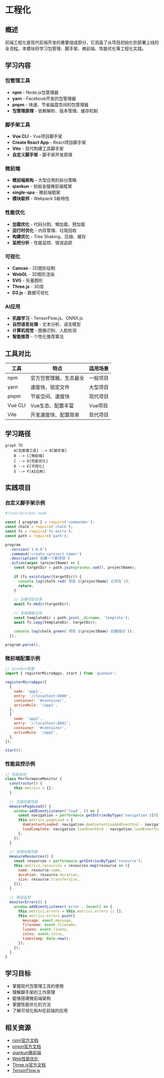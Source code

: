 # 工程化

## 概述

前端工程化是现代前端开发的重要组成部分，它涵盖了从项目初始化到部署上线的全流程。本模块将学习包管理、脚手架、微前端、性能优化等工程化实践。

## 学习内容

### 包管理工具
- **npm** - Node.js包管理器
- **yarn** - Facebook开发的包管理器
- **pnpm** - 快速、节省磁盘空间的包管理器
- **包管理原理** - 依赖解析、版本管理、缓存机制

### 脚手架工具
- **Vue CLI** - Vue项目脚手架
- **Create React App** - React项目脚手架
- **Vite** - 现代构建工具脚手架
- **自定义脚手架** - 脚手架开发原理

### 微前端
- **微前端架构** - 大型应用的拆分策略
- **qiankun** - 蚂蚁金服微前端框架
- **single-spa** - 微前端框架
- **模块联邦** - Webpack 5新特性

### 性能优化
- **加载优化** - 代码分割、懒加载、预加载
- **运行时优化** - 内存管理、垃圾回收
- **构建优化** - Tree Shaking、压缩、缓存
- **监控分析** - 性能监控、错误追踪

### 可视化
- **Canvas** - 2D图形绘制
- **WebGL** - 3D图形渲染
- **SVG** - 矢量图形
- **Three.js** - 3D库
- **D3.js** - 数据可视化

### AI应用
- **机器学习** - TensorFlow.js、ONNX.js
- **自然语言处理** - 文本分析、语言模型
- **计算机视觉** - 图像识别、人脸检测
- **智能推荐** - 个性化推荐算法

## 工具对比

| 工具 | 特点 | 适用场景 |
|------|------|----------|
| npm | 官方包管理器、生态最全 | 一般项目 |
| yarn | 速度快、锁定文件 | 大型项目 |
| pnpm | 节省空间、速度快 | 现代项目 |
| Vue CLI | Vue生态、配置丰富 | Vue项目 |
| Vite | 开发速度快、配置简单 | 现代项目 |

## 学习路径

```mermaid
graph TD
    A[包管理工具] --> B[脚手架]
    B --> C[微前端]
    C --> D[性能优化]
    D --> E[可视化]
    E --> F[AI应用]
```

## 实践项目

### 自定义脚手架示例
```javascript
#!/usr/bin/env node

const { program } = require('commander');
const chalk = require('chalk');
const fs = require('fs-extra');
const path = require('path');

program
  .version('1.0.0')
  .command('create <project-name>')
  .description('创建一个新项目')
  .action(async (projectName) => {
    const targetDir = path.join(process.cwd(), projectName);
    
    if (fs.existsSync(targetDir)) {
      console.log(chalk.red(`项目 ${projectName} 已存在`));
      return;
    }
    
    // 创建项目目录
    await fs.mkdir(targetDir);
    
    // 复制模板文件
    const templateDir = path.join(__dirname, 'template');
    await fs.copy(templateDir, targetDir);
    
    console.log(chalk.green(`项目 ${projectName} 创建成功`));
  });

program.parse();
```

### 微前端配置示例
```javascript
// qiankun配置
import { registerMicroApps, start } from 'qiankun';

registerMicroApps([
  {
    name: 'app1',
    entry: '//localhost:8080',
    container: '#container',
    activeRule: '/app1',
  },
  {
    name: 'app2',
    entry: '//localhost:8081',
    container: '#container',
    activeRule: '/app2',
  },
]);

start();
```

### 性能监控示例
```javascript
// 性能监控
class PerformanceMonitor {
  constructor() {
    this.metrics = {};
  }
  
  // 页面加载性能
  measurePageLoad() {
    window.addEventListener('load', () => {
      const navigation = performance.getEntriesByType('navigation')[0];
      this.metrics.pageLoad = {
        domContentLoaded: navigation.domContentLoadedEventEnd - navigation.domContentLoadedEventStart,
        loadComplete: navigation.loadEventEnd - navigation.loadEventStart,
      };
    });
  }
  
  // 资源加载性能
  measureResources() {
    const resources = performance.getEntriesByType('resource');
    this.metrics.resources = resources.map(resource => ({
      name: resource.name,
      duration: resource.duration,
      size: resource.transferSize,
    }));
  }
  
  // 错误监控
  monitorErrors() {
    window.addEventListener('error', (event) => {
      this.metrics.errors = this.metrics.errors || [];
      this.metrics.errors.push({
        message: event.message,
        filename: event.filename,
        lineno: event.lineno,
        colno: event.colno,
        timestamp: Date.now(),
      });
    });
  }
}
```

## 学习目标

- 掌握现代包管理工具的使用
- 理解脚手架的工作原理
- 能够搭建微前端架构
- 掌握性能优化的方法
- 了解可视化和AI在前端的应用

## 相关资源

- [npm官方文档](https://docs.npmjs.com/)
- [pnpm官方文档](https://pnpm.io/)
- [qiankun微前端](https://qiankun.umijs.org/)
- [Web性能优化](https://web.dev/performance/)
- [Three.js官方文档](https://threejs.org/)
- [TensorFlow.js](https://www.tensorflow.org/js) 